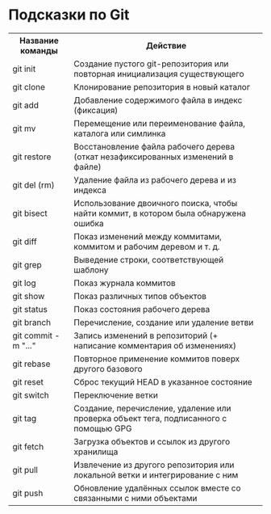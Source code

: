 # Подсказки по Git

<table>
    <tr>
        <th>Название команды</th>
        <th>Действие</th>
    </tr>
    <tr>
        <td>git init</td>
        <td>Создание пустого git-репозитория или повторная инициализация существующего</td>
    </tr>
    <tr>
        <td>git clone</td>
        <td>Клонирование репозитория в новый каталог</td>
    </tr>
    <tr>
        <td>git add</td>
        <td>Добавление содержимого файла в индекс (фиксация)</td>
    </tr>
    <tr> 
        <td>git mv</td>
        <td>Перемещение или переименование файла, каталога или симлинка</td>
    </tr>
    <tr> 
        <td>git restore</td>
        <td>Восстановление файла рабочего дерева (откат незафиксированных изменений в файле)</td>
    </tr>
     <tr> 
        <td>git del (rm)</td>
        <td>Удаление файла из рабочего дерева и из индекса</td>
    </tr>
    <tr> 
        <td>git bisect</td>
        <td>Использование двоичного поиска, чтобы найти коммит, в котором была обнаружена ошибка</td>
    </tr>
    <tr> 
        <td>git diff</td>
        <td>Показ изменений между коммитами, коммитом и рабочим деревом и т. д.</td>
    </tr>
    <tr> 
        <td>git grep</td>
        <td>Выведение строки, соответствующей шаблону</td>
    </tr>
    <tr> 
        <td>git log</td>
        <td>Показ журнала коммитов</td>
    </tr>
    <tr> 
        <td>git show</td>
        <td>Показ различных типов объектов</td>
    </tr>
    <tr> 
        <td>git status</td>
        <td>Показ состояния рабочего дерева</td>
    </tr>
    <tr> 
        <td>git branch</td>
        <td>Перечисление, создание или удаление ветви</td>
    </tr>
    <tr> 
        <td>git commit -m "..."</td>
        <td>Запись изменений в репозиторий (+ написание комментария об изменениях)</td>
    </tr>
     <tr> 
        <td>git rebase</td>
        <td>Повторное применение коммитов поверх другого базового</td>
    </tr>
    <tr> 
        <td>git reset</td>
        <td>Сброс текущий HEAD в указанное состояние</td>
    </tr>
    <tr> 
        <td>git switch</td>
        <td>Переключение ветки</td>
    </tr>
    <tr> 
        <td>git tag</td>
        <td>Создание, перечисление, удаление или проверка объект тега, подписанного с помощью GPG</td>
    </tr>
    <tr> 
        <td>git fetch</td>
        <td>Загрузка объектов и ссылок из другого хранилища</td>
    </tr>
    <tr> 
        <td>git pull</td>
        <td>Извлечение из другого репозитория или локальной ветки и интегрирование с ним</td>
    </tr>
    <tr> 
        <td>git push</td>
        <td>Обновление удалённых ссылок вместе со связанными с ними объектами</td>
    </tr>
</table>